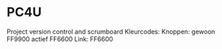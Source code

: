 # PC4U

Project version control and scrumboard
Kleurcodes:
Knoppen: gewoon FF9900
        actief FF6600
Link: FF6600
